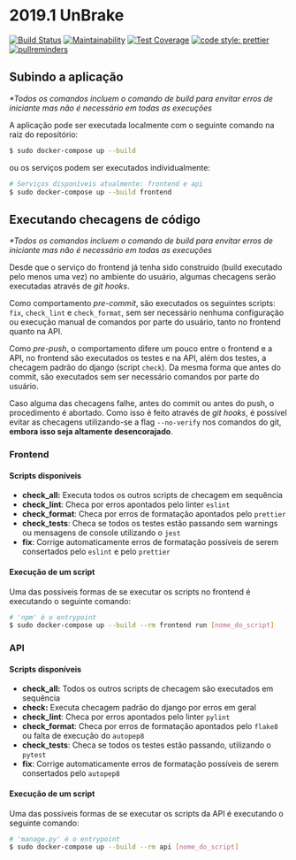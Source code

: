 # 2019.1 UnBrake

[![Build Status](https://travis-ci.com/fga-eps-mds/2019.1-unbrake.svg?branch=master)](https://travis-ci.com/fga-eps-mds/2019.1-unbrake)
[![Maintainability](https://api.codeclimate.com/v1/badges/f8957e6e7e0bdced21c9/maintainability)](https://codeclimate.com/github/fga-eps-mds/2019.1-unbrake/maintainability)
[![Test Coverage](https://api.codeclimate.com/v1/badges/f8957e6e7e0bdced21c9/test_coverage)](https://codeclimate.com/github/fga-eps-mds/2019.1-unbrake/test_coverage)
[![code style: prettier](https://img.shields.io/badge/code_style-prettier-ff69b4.svg?style=flat-square)](https://github.com/prettier/prettier)
[![pullreminders](https://pullreminders.com/badge.svg)](https://pullreminders.com?ref=badge)

## Subindo a aplicação
_*Todos os comandos incluem o comando de build para envitar erros de iniciante mas não é necessário em todas as execuções_

A aplicação pode ser executada localmente com o seguinte comando na raiz do repositório:

``` bash
$ sudo docker-compose up --build
```

ou os serviços podem ser executados individualmente:
``` bash
# Serviços disponíveis atualmente: frontend e api
$ sudo docker-compose up --build frontend
```

## Executando checagens de código
_*Todos os comandos incluem o comando de build para envitar erros de iniciante mas não é necessário em todas as execuções_

Desde que o serviço do frontend já tenha sido construído (build executado pelo menos uma vez) no ambiente do usuário, algumas checagens serão executadas através de _git hooks_.

Como comportamento _pre-commit_, são executados os seguintes scripts: `fix`, `check_lint` e `check_format`, sem ser necessário nenhuma configuração ou execução manual de comandos por parte do usuário, tanto no frontend quanto na API.

Como _pre-push_, o comportamento difere um pouco entre o frontend e a API, no frontend são executados os testes e na API, além dos testes, a checagem padrão do django (script `check`). Da mesma forma que antes do commit, são executados sem ser necessário comandos por parte do usuário.

Caso alguma das checagens falhe, antes do commit ou antes do push, o procedimento é abortado. Como isso é feito através de _git hooks_, é possível evitar as checagens utilizando-se a flag `--no-verify` nos comandos do git, **embora isso seja altamente desencorajado**.

### Frontend
#### Scripts disponíveis

* **check_all:** Executa todos os outros scripts de checagem em sequência
* **check_lint**: Checa por erros apontados pelo linter `eslint`
* **check_format**: Checa por erros de formatação apontados pelo `prettier`
* **check_tests**: Checa se todos os testes estão passando sem warnings ou mensagens de console utilizando o `jest`
* **fix**: Corrige automaticamente erros de formatação possíveis de serem consertados pelo `eslint` e pelo `prettier`

#### Execução de um script

Uma das possíveis formas de se executar os scripts no frontend é executando o seguinte comando:
``` bash
# 'npm' é o entrypoint
$ sudo docker-compose up --build --rm frontend run [nome_do_script]
```

### API
#### Scripts disponíveis

* **check_all:** Todos os outros scripts de checagem são executados em sequência
* **check:** Executa checagem padrão do django por erros em geral
* **check_lint**: Checa por erros apontados pelo linter `pylint`
* **check_format**: Checa por erros de formatação apontados pelo `flake8` ou falta de execução do `autopep8`
* **check_tests**: Checa se todos os testes estão passando, utilizando o `pytest`
* **fix**: Corrige automaticamente erros de formatação possíveis de serem consertados pelo `autopep8`

#### Execução de um script

Uma das possíveis formas de se executar os scripts da API é executando o seguinte comando:
``` bash
# 'manage.py' é o entrypoint
$ sudo docker-compose up --build --rm api [nome_do_script]
```

